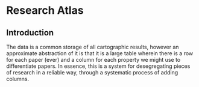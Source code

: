 # Research Atlas

## Introduction

The data is a common storage of all cartographic results, however an approximate abstraction of it is that it is a large table wherein there is a row for each paper (ever) and a column for each property we might use to differentiate papers. In essence, this is a system for desegregating pieces of research in a reliable way, through a systematic process of adding columns.
